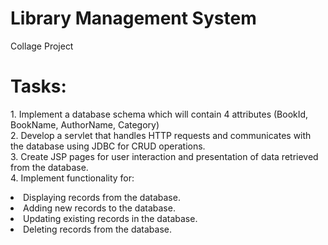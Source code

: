 # Library Management System
Collage Project
<br>
<h1> Tasks: </h1>
<p>
1. Implement a database schema which will contain 4 attributes (BookId, BookName, AuthorName, Category) <br>
2. Develop a servlet that handles HTTP requests and communicates with the database using JDBC for CRUD operations.<br>
3. Create JSP pages for user interaction and presentation of data retrieved from the database.<br>
4. Implement functionality for:<br>
<li>Displaying records from the database.</li>
<li>Adding new records to the database.</li>
<li>Updating existing records in the database.</li>
<li>Deleting records from the database.</li>
</p>
